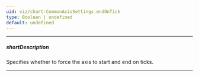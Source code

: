 ```yaml
---
uid: viz/chart:CommonAxisSettings.endOnTick
type: Boolean | undefined
default: undefined
---
```

---
##### shortDescription
Specifies whether to force the axis to start and end on ticks.

---
